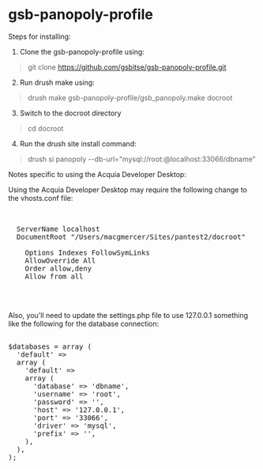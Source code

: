 gsb-panopoly-profile
====================

Steps for installing:

1) Clone the gsb-panopoly-profile using:

> git clone https://github.com/gsbitse/gsb-panopoly-profile.git

2) Run drush make using:

> drush make gsb-panopoly-profile/gsb_panopoly.make docroot

3) Switch to the docroot directory

> cd docroot

4) Run the drush site install command:

> drush si panopoly --db-url="mysql://root:@localhost:33066/dbname"

Notes specific to using the Acquia Developer Desktop: 

Using the Acquia Developer Desktop may require the following change to the vhosts.conf file:

<pre>

<VirtualHost *>
  ServerName localhost
  DocumentRoot "/Users/macgmercer/Sites/pantest2/docroot"
  <Directory "/Users/macgmercer/Sites/pantest2/docroot">
    Options Indexes FollowSymLinks
    AllowOverride All
    Order allow,deny
    Allow from all
  </Directory>
</VirtualHost>

</pre>

Also, you'll need to update the settings.php file to use 127.0.0.1 something like the following for 
the database connection:

<pre>

$databases = array (
  'default' => 
  array (
    'default' => 
    array (
      'database' => 'dbname',
      'username' => 'root',
      'password' => '',
      'host' => '127.0.0.1',
      'port' => '33066',
      'driver' => 'mysql',
      'prefix' => '',
    ),
  ),
);

</pre>





